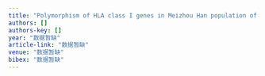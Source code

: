 ```yaml
---
title: "Polymorphism of HLA class I genes in Meizhou Han population of Guangdong, China"
authors: []
authors-key: []
year: "数据暂缺"
article-link: "数据暂缺"
venue: "数据暂缺"
bibex: "数据暂缺"
---
```

